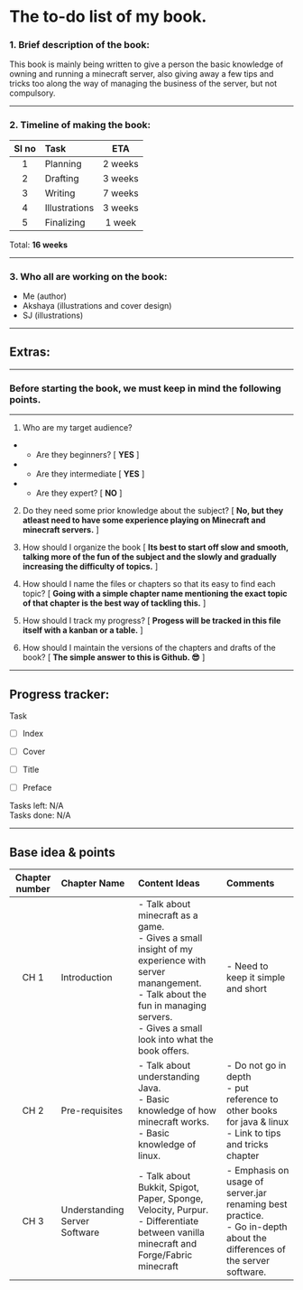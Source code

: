 # The to-do list of my book.

### 1. Brief description of the book:
This book is mainly being written to give a person the basic knowledge of owning and running a minecraft server, also giving away a few tips and tricks too along the way of managing the business of the server, but not compulsory.

---
### 2. Timeline of making the book:

| Sl no | Task     | ETA |
|:-----:|:---------|:------:|
|1| Planning| 2 weeks |
|2| Drafting| 3 weeks |
|3| Writing| 7 weeks|
|4| Illustrations| 3 weeks|
|5| Finalizing| 1 week|

Total: **16 weeks**

---

### 3. Who all are working on the book:


- Me (author)
- Akshaya (illustrations and cover design)
- SJ (illustrations)

---

## Extras:
---
### Before starting the book, we must keep in mind the following points.
---


1.  Who are my target audience?
- - Are they beginners? [ **YES** ]
- - Are they intermediate [ **YES** ]
- - Are they expert? [ **NO** ]

2. Do they need some prior knowledge about the subject? [ **No, but they atleast need to have some experience playing on Minecraft and minecraft servers.** ]

3. How should I organize the book [ **Its best to start off slow and smooth, talking more of the fun of the subject and the slowly and gradually increasing the difficulty of topics.** ]

4. How should I name the files or chapters so that its easy to find each topic? [ **Going with a simple chapter name mentioning the exact topic of that chapter is the best way of tackling this.** ]

5. How should I track my progress? [ **Progess will be tracked in this file itself with a kanban or a table.** ]

6. How should I maintain the versions of the chapters and drafts of the book? [ **The simple answer to this is Github. 😎** ]

--- 

## Progress tracker:

Task 

- [ ]  Index 
- [ ]  Cover 
- [ ]  Title 
- [ ]  Preface 


Tasks left: N/A  
Tasks done: N/A  


---

## Base idea & points

| Chapter number | Chapter Name | Content Ideas | Comments |
|:--------------:|:----------------|:--------------|:---------|
| CH 1 |  Introduction | - Talk about minecraft as a game.<br> - Gives a small insight of my experience with server manangement.<br> - Talk about the fun in managing servers.<br> - Gives a small look into what the book offers. | - Need to keep it simple and short |
| CH 2 | Pre-requisites | - Talk about understanding Java.<br> - Basic knowledge of how minecraft works.<br> - Basic knowledge of linux. | - Do not go in depth<br> - put reference to other books for java & linux<br> - Link to tips and tricks chapter |
| CH 3 | Understanding Server Software | - Talk about Bukkit, Spigot, Paper, Sponge, Velocity, Purpur.<br> - Differentiate between vanilla minecraft and Forge/Fabric minecraft | - Emphasis on usage of server.jar renaming best practice.<br> - Go in-depth about the differences of the server software.